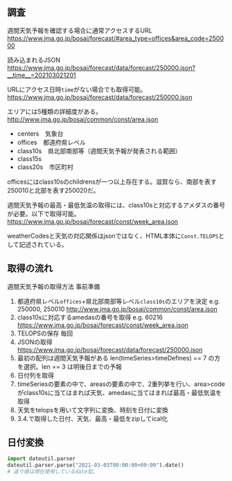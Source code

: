 ## 調査
週間天気予報を確認する場合に通常アクセスするURL\
https://www.jma.go.jp/bosai/forecast/#area_type=offices&area_code=250000

読み込まれるJSON\
https://www.jma.go.jp/bosai/forecast/data/forecast/250000.json?__time__=202103021201

URLにアクセス日時`time`がない場合でも取得可能。\
https://www.jma.go.jp/bosai/forecast/data/forecast/250000.json


エリアには5種類の詳細度がある。　http://www.jma.go.jp/bosai/common/const/area.json
- centers　気象台
- offices　都道府県レベル
- class10s　県北部南部等（週間天気予報が発表される範囲）
- class15s
- class20s　市区町村

officesにはclass10sのchildrensが一つ以上存在する。滋賀なら、南部を表す250010と北部を表す250020だ。

週間天気予報の最高・最低気温の取得には、class10sと対応するアメダスの番号が必要。以下で取得可能。\
https://www.jma.go.jp/bosai/forecast/const/week_area.json

weatherCodesと天気の対応関係はjsonではなく、HTML本体に`Const.TELOPS`として記述されている。

## 取得の流れ
週間天気予報の取得方法
事前準備
1. 都道府県レベル`offices`+県北部南部等レベル`class10s`のエリアを決定 e.g. 250000, 250010 http://www.jma.go.jp/bosai/common/const/area.json
2. class10sに対応するamedasの番号を取得 e.g. 60216 https://www.jma.go.jp/bosai/forecast/const/week_area.json
3. TELOPSの保存
毎回
1. JSONの取得 https://www.jma.go.jp/bosai/forecast/data/forecast/250000.json
2. 最初の配列は週間天気予報がある len(timeSeries>timeDefines) == 7 の方を選択。len == 3 は明後日までの予報
3. 日付列を取得
4. timeSeriesの要素の中で、areasの要素の中で、2重列挙を行い、area>codeがclass10sに当てはまれば天気、amedasに当てはまれば最高・最低気温を取得
5. 天気をtelopsを用いて文字列に変換、時刻を日付に変換
6. 3.4.で取得した日付、天気、最高・最低をzipしてical化

## 日付変換
``` python
import dateutil.parser
dateutil.parser.parse("2021-03-03T00:00:00+09:00").date()
# 返り値は現在使用しているdate型。
```
